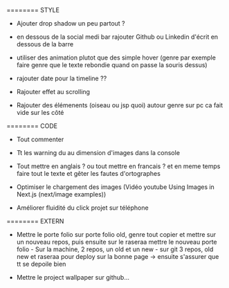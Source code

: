 ======== STYLE

- Ajouter drop shadow un peu partout ?

- en dessous de la social medi bar rajouter Github ou Linkedin d'écrit en dessous de la barre

- utiliser des animation plutot que des simple hover (genre par exemple faire genre que le texte rebondie quand on passe la souris dessus)

- rajouter date pour la timeline ??

- Rajouter effet au scrolling

- Rajouter des élémenents (oiseau ou jsp quoi) autour genre sur pc ca fait vide sur les côté

======== CODE

- Tout commenter

- Tt les warning du au dimension d'images dans la console

- Tout mettre en anglais ? ou tout mettre en francais ? et en meme temps faire tout le texte et gêter les fautes d'ortographes

- Optimiser le chargement des images (Vidéo youtube Using Images in Next.js (next/image examples))

- Améliorer fluidité du click projet sur téléphone

======== EXTERN

- Mettre le porte folio sur porte folio old, genre tout copier et mettre sur un nouveau repos, puis ensuite sur le raseraa mettre le nouveau porte folio - Sur la machine, 2 repos, un old et un new - sur git 3 repos, old new et raseraa pour deploy sur la bonne page
  -> ensuite s'assurer que tt se depoile bien

- Mettre le project wallpaper sur github...











